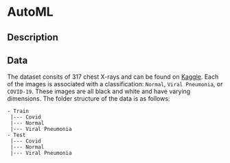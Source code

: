 # AutoML

## Description

## Data

The dataset consits of 317 chest X-rays and can be found on [Kaggle](). Each of the images is associated with a classification: `Normal`, `Viral Pneumonia`, or `COVID-19`. These images are all black and white and have varying dimensions. The folder structure of the data is as follows:

```
- Train
 |--- Covid
 |--- Normal
 |--- Viral Pneumonia
- Test
 |--- Covid
 |--- Normal
 |--- Viral Pneumonia
```